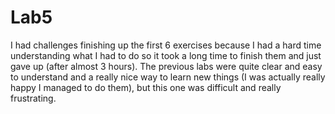 # Lab5

I had challenges finishing up the first 6 exercises because I had a hard time understanding what I had to do so it took a long time to 
finish them and just gave up (after almost 3 hours). The previous labs were quite clear and easy to understand and a really nice way 
to learn new things (I was actually really happy I managed to do them), but this one was difficult and really frustrating.

